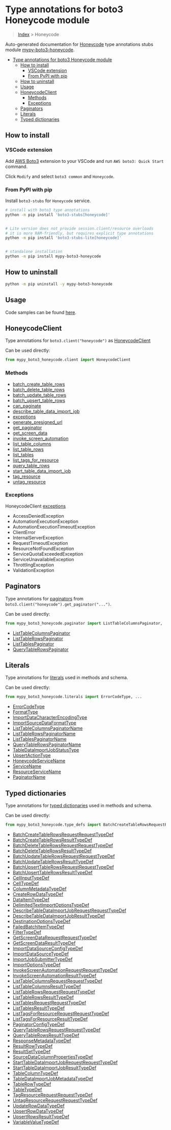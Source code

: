 <a id="type-annotations-for-boto3-honeycode-module"></a>

# Type annotations for boto3 Honeycode module

> [Index](../README.md) > Honeycode

Auto-generated documentation for
[Honeycode](https://boto3.amazonaws.com/v1/documentation/api/latest/reference/services/honeycode.html#Honeycode)
type annotations stubs module
[mypy-boto3-honeycode](https://pypi.org/project/mypy-boto3-honeycode/).

- [Type annotations for boto3 Honeycode module](#type-annotations-for-boto3-honeycode-module)
  - [How to install](#how-to-install)
    - [VSCode extension](#vscode-extension)
    - [From PyPI with pip](#from-pypi-with-pip)
  - [How to uninstall](#how-to-uninstall)
  - [Usage](#usage)
  - [HoneycodeClient](#honeycodeclient)
    - [Methods](#methods)
    - [Exceptions](#exceptions)
  - [Paginators](#paginators)
  - [Literals](#literals)
  - [Typed dictionaries](#typed-dictionaries)

<a id="how-to-install"></a>

## How to install

<a id="vscode-extension"></a>

### VSCode extension

Add
[AWS Boto3](https://marketplace.visualstudio.com/items?itemName=Boto3typed.boto3-ide)
extension to your VSCode and run `AWS boto3: Quick Start` command.

Click `Modify` and select `boto3 common` and `Honeycode`.

<a id="from-pypi-with-pip"></a>

### From PyPI with pip

Install `boto3-stubs` for `Honeycode` service.

```bash
# install with boto3 type annotations
python -m pip install 'boto3-stubs[honeycode]'


# Lite version does not provide session.client/resource overloads
# it is more RAM-friendly, but requires explicit type annotations
python -m pip install 'boto3-stubs-lite[honeycode]'


# standalone installation
python -m pip install mypy-boto3-honeycode
```

<a id="how-to-uninstall"></a>

## How to uninstall

```bash
python -m pip uninstall -y mypy-boto3-honeycode
```

<a id="usage"></a>

## Usage

Code samples can be found [here](./usage.md).

<a id="honeycodeclient"></a>

## HoneycodeClient

Type annotations for `boto3.client("honeycode")` as
[HoneycodeClient](./client.md)

Can be used directly:

```python
from mypy_boto3_honeycode.client import HoneycodeClient
```

<a id="methods"></a>

### Methods

- [batch_create_table_rows](./client.md#batch_create_table_rows)
- [batch_delete_table_rows](./client.md#batch_delete_table_rows)
- [batch_update_table_rows](./client.md#batch_update_table_rows)
- [batch_upsert_table_rows](./client.md#batch_upsert_table_rows)
- [can_paginate](./client.md#can_paginate)
- [describe_table_data_import_job](./client.md#describe_table_data_import_job)
- [exceptions](./client.md#exceptions)
- [generate_presigned_url](./client.md#generate_presigned_url)
- [get_paginator](./client.md#get_paginator)
- [get_screen_data](./client.md#get_screen_data)
- [invoke_screen_automation](./client.md#invoke_screen_automation)
- [list_table_columns](./client.md#list_table_columns)
- [list_table_rows](./client.md#list_table_rows)
- [list_tables](./client.md#list_tables)
- [list_tags_for_resource](./client.md#list_tags_for_resource)
- [query_table_rows](./client.md#query_table_rows)
- [start_table_data_import_job](./client.md#start_table_data_import_job)
- [tag_resource](./client.md#tag_resource)
- [untag_resource](./client.md#untag_resource)

<a id="exceptions"></a>

### Exceptions

HoneycodeClient [exceptions](./client.md#exceptions)

- AccessDeniedException
- AutomationExecutionException
- AutomationExecutionTimeoutException
- ClientError
- InternalServerException
- RequestTimeoutException
- ResourceNotFoundException
- ServiceQuotaExceededException
- ServiceUnavailableException
- ThrottlingException
- ValidationException

<a id="paginators"></a>

## Paginators

Type annotations for [paginators](./paginators.md) from
`boto3.client("honeycode").get_paginator("...")`.

Can be used directly:

```python
from mypy_boto3_honeycode.paginator import ListTableColumnsPaginator, ...
```

- [ListTableColumnsPaginator](./paginators.md#listtablecolumnspaginator)
- [ListTableRowsPaginator](./paginators.md#listtablerowspaginator)
- [ListTablesPaginator](./paginators.md#listtablespaginator)
- [QueryTableRowsPaginator](./paginators.md#querytablerowspaginator)

<a id="literals"></a>

## Literals

Type annotations for [literals](./literals.md) used in methods and schema.

Can be used directly:

```python
from mypy_boto3_honeycode.literals import ErrorCodeType, ...
```

- [ErrorCodeType](./literals.md#errorcodetype)
- [FormatType](./literals.md#formattype)
- [ImportDataCharacterEncodingType](./literals.md#importdatacharacterencodingtype)
- [ImportSourceDataFormatType](./literals.md#importsourcedataformattype)
- [ListTableColumnsPaginatorName](./literals.md#listtablecolumnspaginatorname)
- [ListTableRowsPaginatorName](./literals.md#listtablerowspaginatorname)
- [ListTablesPaginatorName](./literals.md#listtablespaginatorname)
- [QueryTableRowsPaginatorName](./literals.md#querytablerowspaginatorname)
- [TableDataImportJobStatusType](./literals.md#tabledataimportjobstatustype)
- [UpsertActionType](./literals.md#upsertactiontype)
- [HoneycodeServiceName](./literals.md#honeycodeservicename)
- [ServiceName](./literals.md#servicename)
- [ResourceServiceName](./literals.md#resourceservicename)
- [PaginatorName](./literals.md#paginatorname)

<a id="typed-dictionaries"></a>

## Typed dictionaries

Type annotations for [typed dictionaries](./type_defs.md) used in methods and
schema.

Can be used directly:

```python
from mypy_boto3_honeycode.type_defs import BatchCreateTableRowsRequestRequestTypeDef, ...
```

- [BatchCreateTableRowsRequestRequestTypeDef](./type_defs.md#batchcreatetablerowsrequestrequesttypedef)
- [BatchCreateTableRowsResultTypeDef](./type_defs.md#batchcreatetablerowsresulttypedef)
- [BatchDeleteTableRowsRequestRequestTypeDef](./type_defs.md#batchdeletetablerowsrequestrequesttypedef)
- [BatchDeleteTableRowsResultTypeDef](./type_defs.md#batchdeletetablerowsresulttypedef)
- [BatchUpdateTableRowsRequestRequestTypeDef](./type_defs.md#batchupdatetablerowsrequestrequesttypedef)
- [BatchUpdateTableRowsResultTypeDef](./type_defs.md#batchupdatetablerowsresulttypedef)
- [BatchUpsertTableRowsRequestRequestTypeDef](./type_defs.md#batchupserttablerowsrequestrequesttypedef)
- [BatchUpsertTableRowsResultTypeDef](./type_defs.md#batchupserttablerowsresulttypedef)
- [CellInputTypeDef](./type_defs.md#cellinputtypedef)
- [CellTypeDef](./type_defs.md#celltypedef)
- [ColumnMetadataTypeDef](./type_defs.md#columnmetadatatypedef)
- [CreateRowDataTypeDef](./type_defs.md#createrowdatatypedef)
- [DataItemTypeDef](./type_defs.md#dataitemtypedef)
- [DelimitedTextImportOptionsTypeDef](./type_defs.md#delimitedtextimportoptionstypedef)
- [DescribeTableDataImportJobRequestRequestTypeDef](./type_defs.md#describetabledataimportjobrequestrequesttypedef)
- [DescribeTableDataImportJobResultTypeDef](./type_defs.md#describetabledataimportjobresulttypedef)
- [DestinationOptionsTypeDef](./type_defs.md#destinationoptionstypedef)
- [FailedBatchItemTypeDef](./type_defs.md#failedbatchitemtypedef)
- [FilterTypeDef](./type_defs.md#filtertypedef)
- [GetScreenDataRequestRequestTypeDef](./type_defs.md#getscreendatarequestrequesttypedef)
- [GetScreenDataResultTypeDef](./type_defs.md#getscreendataresulttypedef)
- [ImportDataSourceConfigTypeDef](./type_defs.md#importdatasourceconfigtypedef)
- [ImportDataSourceTypeDef](./type_defs.md#importdatasourcetypedef)
- [ImportJobSubmitterTypeDef](./type_defs.md#importjobsubmittertypedef)
- [ImportOptionsTypeDef](./type_defs.md#importoptionstypedef)
- [InvokeScreenAutomationRequestRequestTypeDef](./type_defs.md#invokescreenautomationrequestrequesttypedef)
- [InvokeScreenAutomationResultTypeDef](./type_defs.md#invokescreenautomationresulttypedef)
- [ListTableColumnsRequestRequestTypeDef](./type_defs.md#listtablecolumnsrequestrequesttypedef)
- [ListTableColumnsResultTypeDef](./type_defs.md#listtablecolumnsresulttypedef)
- [ListTableRowsRequestRequestTypeDef](./type_defs.md#listtablerowsrequestrequesttypedef)
- [ListTableRowsResultTypeDef](./type_defs.md#listtablerowsresulttypedef)
- [ListTablesRequestRequestTypeDef](./type_defs.md#listtablesrequestrequesttypedef)
- [ListTablesResultTypeDef](./type_defs.md#listtablesresulttypedef)
- [ListTagsForResourceRequestRequestTypeDef](./type_defs.md#listtagsforresourcerequestrequesttypedef)
- [ListTagsForResourceResultTypeDef](./type_defs.md#listtagsforresourceresulttypedef)
- [PaginatorConfigTypeDef](./type_defs.md#paginatorconfigtypedef)
- [QueryTableRowsRequestRequestTypeDef](./type_defs.md#querytablerowsrequestrequesttypedef)
- [QueryTableRowsResultTypeDef](./type_defs.md#querytablerowsresulttypedef)
- [ResponseMetadataTypeDef](./type_defs.md#responsemetadatatypedef)
- [ResultRowTypeDef](./type_defs.md#resultrowtypedef)
- [ResultSetTypeDef](./type_defs.md#resultsettypedef)
- [SourceDataColumnPropertiesTypeDef](./type_defs.md#sourcedatacolumnpropertiestypedef)
- [StartTableDataImportJobRequestRequestTypeDef](./type_defs.md#starttabledataimportjobrequestrequesttypedef)
- [StartTableDataImportJobResultTypeDef](./type_defs.md#starttabledataimportjobresulttypedef)
- [TableColumnTypeDef](./type_defs.md#tablecolumntypedef)
- [TableDataImportJobMetadataTypeDef](./type_defs.md#tabledataimportjobmetadatatypedef)
- [TableRowTypeDef](./type_defs.md#tablerowtypedef)
- [TableTypeDef](./type_defs.md#tabletypedef)
- [TagResourceRequestRequestTypeDef](./type_defs.md#tagresourcerequestrequesttypedef)
- [UntagResourceRequestRequestTypeDef](./type_defs.md#untagresourcerequestrequesttypedef)
- [UpdateRowDataTypeDef](./type_defs.md#updaterowdatatypedef)
- [UpsertRowDataTypeDef](./type_defs.md#upsertrowdatatypedef)
- [UpsertRowsResultTypeDef](./type_defs.md#upsertrowsresulttypedef)
- [VariableValueTypeDef](./type_defs.md#variablevaluetypedef)
